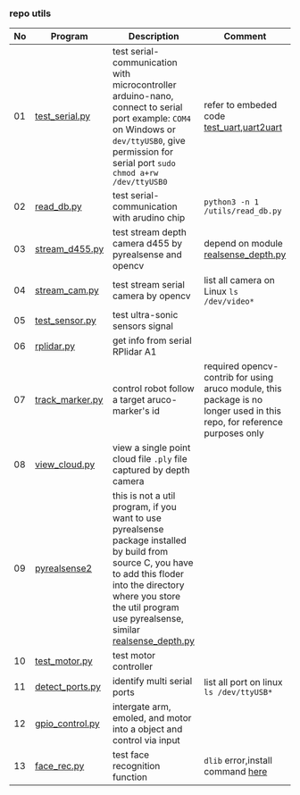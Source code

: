 ### repo utils

|No|Program|Description|Comment|
|---|---|---|---|
|01|[test_serial.py](/utils/test_serial.py)|test serial-communication with microcontroller arduino-nano, connect to serial port example: `COM4` on Windows or `dev/ttyUSB0`, give permission for serial port `sudo chmod a+rw /dev/ttyUSB0`|refer to embeded code [test_uart](https://github.com/iteam1/robot-jetboy/tree/main/embed/test_uart),[uart2uart](https://github.com/iteam1/robot-jetboy/tree/main/embed/uart2uart)|
|02|[read_db.py](/utils/read_db.py)|test serial-communication with arudino chip|`python3 -n 1 /utils/read_db.py`|
|03|[stream_d455.py](/utils/stream_d455.py)|test stream depth camera d455 by pyrealsense and opencv|depend on module [realsense_depth.py](/utils/realsense_depth.py)|
|04|[stream_cam.py](/utils/stream_cam.py)|test stream serial camera by opencv|list all camera on Linux `ls /dev/video*`|
|05|[test_sensor.py](/utils/test_sensor.py)|test ultra-sonic sensors signal||
|06|[rplidar.py](/utils/rplidar.py)|get info from serial RPlidar A1||
|07|[track_marker.py](/utils/track_marker.py)|control robot follow a target aruco-marker's id|required opencv-contrib for using aruco module, this package is no longer used in this repo, for reference purposes only|
|08|[view_cloud.py](/utils/view_cloud.py)|view a single point cloud file `.ply` file captured by depth camera||
|09|[pyrealsense2](/utils/pyrealsense2)|this is not a util program, if you want to use pyrealsense package installed by build from source C, you have to add this floder into the directory where you store the util program use pyrealsense, similar [realsense_depth.py](/utils/realsense_depth.py)||
|10|[test_motor.py](/utils/test_motor.py)|test motor controller||
|11|[detect_ports.py](/utils/detect_ports.py)|identify multi serial ports|list all port on linux `ls /dev/ttyUSB*`|
|12|[gpio_control.py](/utils/gpio_control.py)|intergate arm, emoled, and motor into a object and control via input||
|13|[face_rec.py](/utils/face_rec.py)|test face recognition function|`dlib` error,install command [here](https://github.com/iteam1/robot-jetboy/tree/main/init)|
